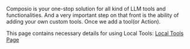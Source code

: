 Composio is your one-stop solution for all kind of LLM tools and functionalities. And a very important step on that front is the ability of adding your own custom tools. Once we add a tool(or Action).


This page contains necessary details for using Local Tools: [Local Tools Page](https://docs.composio.dev/sdk/python/local_tools)
